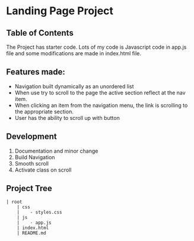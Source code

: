 # Landing Page Project

## Table of Contents
   The Project has starter code. Lots of my code is Javascript code in app.js file and some modifications are made in index.html file.

## Features made:
   - Navigation built dynamically as an unordered list
   - When use try to scroll to the page the active section reflect at the nav item.
   - When clicking an item from the navigation menu, the link is scrolling to the appropriate section.
   - User has the ability to scroll up with button 

## Development
   1. Documentation and minor change
   2. Build Navigation 
   3. Smooth scroll
   4. Activate class on scroll
      
        
       

## Project Tree
    | root
        | css
        |    - styles.css
        | js
        |    - app.js
        | index.html
        | README.md
